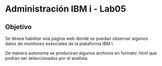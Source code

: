 # Administración IBM i  - Lab05

## Objetivo
Se desea habilitar una pagina web donde se puedan observar algunos datos de monitoreo esenciales
de la plataforma IBM i.

De manera autonoma se produciran algunos archivos en formato .html que podran ser seleccionados por el analista.

